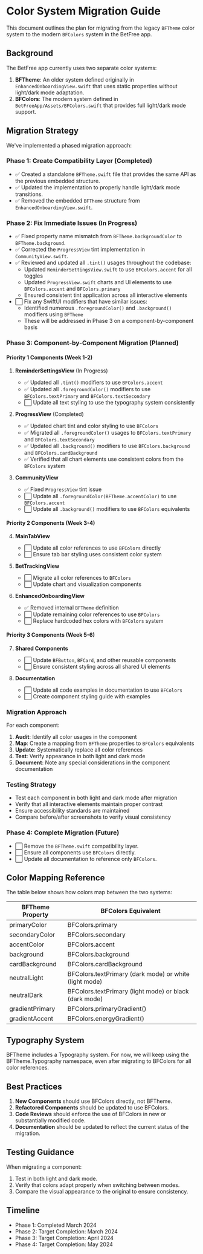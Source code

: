 # Color System Migration Guide

This document outlines the plan for migrating from the legacy `BFTheme` color system to the modern `BFColors` system in the BetFree app.

## Background

The BetFree app currently uses two separate color systems:

1. **BFTheme**: An older system defined originally in `EnhancedOnboardingView.swift` that uses static properties without light/dark mode adaptation.
2. **BFColors**: The modern system defined in `BetFreeApp/Assets/BFColors.swift` that provides full light/dark mode support.

## Migration Strategy

We've implemented a phased migration approach:

### Phase 1: Create Compatibility Layer (Completed)

- ✅ Created a standalone `BFTheme.swift` file that provides the same API as the previous embedded structure.
- ✅ Updated the implementation to properly handle light/dark mode transitions.
- ✅ Removed the embedded `BFTheme` structure from `EnhancedOnboardingView.swift`.

### Phase 2: Fix Immediate Issues (In Progress)

- ✅ Fixed property name mismatch from `BFTheme.backgroundColor` to `BFTheme.background`.
- ✅ Corrected the `ProgressView` tint implementation in `CommunityView.swift`.
- ✅ Reviewed and updated all `.tint()` usages throughout the codebase:
  - Updated `ReminderSettingsView.swift` to use `BFColors.accent` for all toggles
  - Updated `ProgressView.swift` charts and UI elements to use `BFColors.accent` and `BFColors.primary`
  - Ensured consistent tint application across all interactive elements
- ⬜ Fix any SwiftUI modifiers that have similar issues:
  - Identified numerous `.foregroundColor()` and `.background()` modifiers using `BFTheme`
  - These will be addressed in Phase 3 on a component-by-component basis

### Phase 3: Component-by-Component Migration (Planned)

#### Priority 1 Components (Week 1-2)

1. **ReminderSettingsView** (In Progress)
   - ✅ Updated all `.tint()` modifiers to use `BFColors.accent`
   - ✅ Updated all `.foregroundColor()` modifiers to use `BFColors.textPrimary` and `BFColors.textSecondary`
   - ⬜ Update all text styling to use the typography system consistently

2. **ProgressView** (Completed)
   - ✅ Updated chart tint and color styling to use `BFColors`
   - ✅ Migrated all `.foregroundColor()` usages to `BFColors.textPrimary` and `BFColors.textSecondary` 
   - ✅ Updated all `.background()` modifiers to use `BFColors.background` and `BFColors.cardBackground`
   - ✅ Verified that all chart elements use consistent colors from the `BFColors` system

3. **CommunityView**
   - ✅ Fixed `ProgressView` tint issue
   - ⬜ Update all `.foregroundColor(BFTheme.accentColor)` to use `BFColors.accent`
   - ⬜ Update all `.background()` modifiers to use `BFColors` equivalents

#### Priority 2 Components (Week 3-4)

4. **MainTabView**
   - ⬜ Update all color references to use `BFColors` directly
   - ⬜ Ensure tab bar styling uses consistent color system

5. **BetTrackingView**
   - ⬜ Migrate all color references to `BFColors`
   - ⬜ Update chart and visualization components

6. **EnhancedOnboardingView**
   - ✅ Removed internal `BFTheme` definition
   - ⬜ Update remaining color references to use `BFColors`
   - ⬜ Replace hardcoded hex colors with `BFColors` system

#### Priority 3 Components (Week 5-6)

7. **Shared Components**
   - ⬜ Update `BFButton`, `BFCard`, and other reusable components
   - ⬜ Ensure consistent styling across all shared UI elements

8. **Documentation**
   - ⬜ Update all code examples in documentation to use `BFColors`
   - ⬜ Create component styling guide with examples

### Migration Approach

For each component:

1. **Audit**: Identify all color usages in the component
2. **Map**: Create a mapping from `BFTheme` properties to `BFColors` equivalents
3. **Update**: Systematically replace all color references
4. **Test**: Verify appearance in both light and dark mode
5. **Document**: Note any special considerations in the component documentation

### Testing Strategy

- Test each component in both light and dark mode after migration
- Verify that all interactive elements maintain proper contrast
- Ensure accessibility standards are maintained
- Compare before/after screenshots to verify visual consistency

### Phase 4: Complete Migration (Future)

- ⬜ Remove the `BFTheme.swift` compatibility layer.
- ⬜ Ensure all components use `BFColors` directly.
- ⬜ Update all documentation to reference only `BFColors`.

## Color Mapping Reference

The table below shows how colors map between the two systems:

| BFTheme Property     | BFColors Equivalent       |
|----------------------|---------------------------|
| primaryColor         | BFColors.primary          |
| secondaryColor       | BFColors.secondary        |
| accentColor          | BFColors.accent           |
| background           | BFColors.background       |
| cardBackground       | BFColors.cardBackground   |
| neutralLight         | BFColors.textPrimary (dark mode) or white (light mode) |
| neutralDark          | BFColors.textPrimary (light mode) or black (dark mode) |
| gradientPrimary      | BFColors.primaryGradient() |
| gradientAccent       | BFColors.energyGradient() |

## Typography System

BFTheme includes a Typography system. For now, we will keep using the BFTheme.Typography namespace, even after migrating to BFColors for all color references.

## Best Practices

1. **New Components** should use BFColors directly, not BFTheme.
2. **Refactored Components** should be updated to use BFColors.
3. **Code Reviews** should enforce the use of BFColors in new or substantially modified code.
4. **Documentation** should be updated to reflect the current status of the migration.

## Testing Guidance

When migrating a component:
1. Test in both light and dark mode.
2. Verify that colors adapt properly when switching between modes.
3. Compare the visual appearance to the original to ensure consistency.

## Timeline

- Phase 1: Completed March 2024
- Phase 2: Target Completion: March 2024
- Phase 3: Target Completion: April 2024
- Phase 4: Target Completion: May 2024 